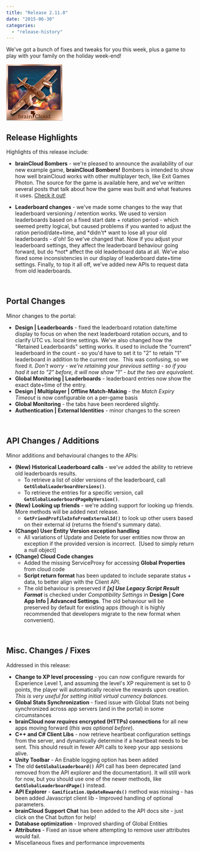 ```yaml
---
title: "Release 2.11.0"
date: "2015-06-30"
categories: 
  - "release-history"
---
```


We've got a bunch of fixes and tweaks for you this week, plus a game to play with your family on the holiday week-end!

[![Icon_BCBombers](images/Icon_BCBombers-150x150.png)](/apidocs/wp-content/uploads/2015/06/Icon_BCBombers.png)

## Release Highlights

Highlights of this release include:

- **brainCloud Bombers** - we're pleased to announce the availability of our new example game, **brainCloud Bombers!** Bombers is intended to show how well brainCloud works with other multiplayer tech, like Exit Games Photon. The source for the game is available here, and we've written several posts that talk about how the game was built and what features it uses. [Check it out!](/apidocs/tutorials/unity-tutorials/braincloud-bombers-example-game/)

- **Leaderboard changes** - we've made some changes to the way that leaderboard versioning / retention works. We used to version leaderboards based on a fixed start date + rotation period - which seemed pretty logical, but caused problems if you wanted to adjust the ration period/date+time, and \*didn't\* want to lose all your old leaderboards - d'oh! So we've changed that. Now if you adjust your leaderboard settings, they affect the leaderboard behaviour going forward, but do \*not\* affect the old leaderboard data at all. We've also fixed some inconsistencies in our display of leaderboard date+time settings. Finally, to top it all off, we've added new APIs to request data from old leaderboards.

 

## Portal Changes

Minor changes to the portal:

- **Design | Leaderboards** - fixed the leaderboard rotation date/time display to focus on when the next leaderboard rotation occurs, and to clarify UTC vs. local time settings. We've also changed how the "Retained Leaderboards" setting works. It used to include the "current" leaderboard in the count - so you'd have to set it to "2" to retain "1" leaderboard in addition to the current one.  This was confusing, so we fixed it. _Don't worry - we're retaining your previous setting - so if you had it set to "2" before, it will now show "1" - but the two are equivalent._
- **Global Monitoring | Leaderboards** - leaderboard entries now show the exact date+time of the entry.
- **Design | Multiplayer | Offline Match-Making** - the _Match Expiry Timeout_ is now configurable on a per-game basis
- **Global Monitoring** - the tabs have been reordered slightly.
- **Authentication | External Identities** - minor changes to the screen

 

## API Changes / Additions

Minor additions and behavioural changes to the APIs:

- **(New) Historical Leaderboard calls** - we've added the ability to retrieve old leaderboards results.
    - To retrieve a list of older versions of the leaderboard, call **`GetGlobalLeaderboardVersions()`**.
    - To retrieve the entries for a specific version, call **`GetGlobalLeaderboardPageByVersion()`**.
- **(New) Looking up friends** - we're adding support for looking up friends. More methods will be added next release.
    - **`GetFriendProfileInfoFromExternalId()`** to look up other users based on their external id (returns the friend's summary data).
- **(Change) User Entity Version exception handling**
    - All variations of Update and Delete for user entities now throw an exception if the provided version is incorrect.  \[Used to simply return a null object\]
- **(Change) Cloud Code changes**
    - Added the missing ServiceProxy for accessing **Global Properties** from cloud code
    - **Script return format** has been updated to include separate status + data, to better align with the Client API.
    - The old behaviour is preserved if _**\[x\] Use Legacy Script Result Format**_ is checked under _Compatibility Settings_ in **Design | Core App Info | Advanced Settings**. The old behaviour will be preserved by default for existing apps (though it is highly recommended that developers migrate to the new format when convenient).

 

## Misc. Changes / Fixes

Addressed in this release:

- **Change to XP level processing** - you can now configure rewards for Experience Level 1, and assuming the level's XP requirement is set to 0 points, the player will automatically receive the rewards upon creation. _This is very useful for setting initial virtual currency balances._
- **Global Stats Synchronization** - fixed issue with Global Stats not being synchronized across app servers (and in the portal) in some circumstances
- **brainCloud now _requires_ encrypted (HTTPs) connections** for all new apps moving forward (_this was optional before_).
- **C++ and C# Client Libs** - now retrieve heartbeat configuration settings from the server, and dynamically determine if a heartbeat needs to be sent. This should result in fewer API calls to keep your app sessions alive.
- **Unity Toolbar** - An Enable logging option has been added
- The old **`GetGlobalLeaderboard()`** API call has been deprecated (and removed from the API explorer and the documentation). It will still work for now, but you should use one of the newer methods, like **`GetGlobalLeaderboardPage()`** instead.
- **API Explorer** - **`Gamification.UpdateRewards()`** method was missing - has been added Javascript client lib - Improved handling of optional parameters.
- **brainCloud Support Chat** has been added to the API docs site - just click on the Chat button for help!
- **Database optimization** - Improved sharding of Global Entities
- **Attributes** - Fixed an issue where attempting to remove user attributes would fail.
- Miscellaneous fixes and performance improvements
